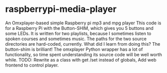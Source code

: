 # raspberrypi-media-player
An Omxplayer-based simple Raspberry pi mp3 and mpg player
This code is for a Raspberry Pi with the Button-SHIM, which gives you 5 buttons and some LEDs.
It is written for two playlists, because I sometimes listen to spoken courses and sometimes music. The paths for the two source directories are hard-coded, currently.
What did I learn from doing this?
The button-shim is brilliant!
The omxplayer Python wrapper has a lot of functionality, so time spent understanding its source code will be well worth while. 
TODO: Rewrite as a class with get /set instead of globals, Add web frontend to control player.
